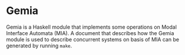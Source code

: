 # Gemia

Gemia is a Haskell module that implements some operations on Modal Interface
Automata (MIA).  A document that describes how the Gemia module is used to
describe concurrent systems on basis of MIA can be generated by running
`make`.
